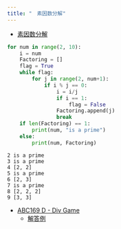 ```yaml
---
title: "　素因数分解"
---
```


* [素因数分解](https://ja.wikipedia.org/wiki/%E7%B4%A0%E5%9B%A0%E6%95%B0%E5%88%86%E8%A7%A3)

```python:サンプルコード：sample_740.py
for num in range(2, 10):
    i = num
    Factoring = []
    flag = True
    while flag:
        for j in range(2, num+1):
            if i % j == 0:
                i = i/j
                if i == 1:
                    flag = False
                Factoring.append(j)
                break
    if len(Factoring) == 1:
        print(num, "is a prime")
    else:
        print(num, Factoring)
```

```text:実行結果
2 is a prime
3 is a prime
4 [2, 2]
5 is a prime
6 [2, 3]
7 is a prime
8 [2, 2, 2]
9 [3, 3]
```

- [ABC169 D - Div Game](https://atcoder.jp/contests/abc169/tasks/abc169_d)
    - [解答例](https://atcoder.jp/contests/abc169/submissions/13919806)
